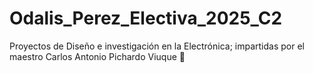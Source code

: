 # Odalis_Perez_Electiva_2025_C2
Proyectos de Diseño e investigación en la Electrónica; impartidas por el maestro Carlos Antonio Pichardo Viuque 🫡
